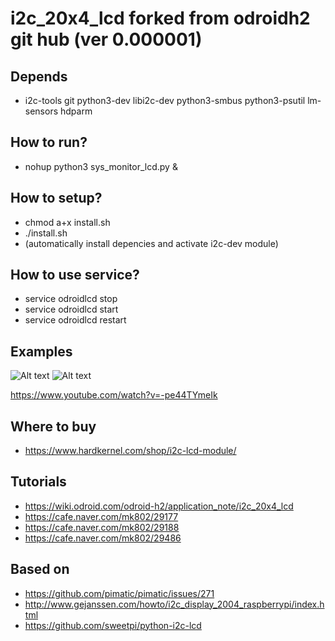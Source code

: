 # i2c_20x4_lcd forked from odroidh2 git hub (ver 0.000001)

## Depends
- i2c-tools git python3-dev libi2c-dev python3-smbus python3-psutil lm-sensors hdparm

## How to run?
- nohup python3 sys_monitor_lcd.py &

## How to setup? 
- chmod a+x install.sh
- ./install.sh
- (automatically install depencies and activate i2c-dev module)

## How to use service?
- service odroidlcd stop
- service odroidlcd start
- service odroidlcd restart

## Examples
![Alt text](https://t1.daumcdn.net/cfile/tistory/997F52475C041C7203)
![Alt text](https://t1.daumcdn.net/cfile/tistory/99A9C8465C041C7204)

https://www.youtube.com/watch?v=-pe44TYmeIk

## Where to buy
- https://www.hardkernel.com/shop/i2c-lcd-module/

## Tutorials
- https://wiki.odroid.com/odroid-h2/application_note/i2c_20x4_lcd
- https://cafe.naver.com/mk802/29177
- https://cafe.naver.com/mk802/29188
- https://cafe.naver.com/mk802/29486

## Based on
* https://github.com/pimatic/pimatic/issues/271
* http://www.gejanssen.com/howto/i2c_display_2004_raspberrypi/index.html
* https://github.com/sweetpi/python-i2c-lcd
